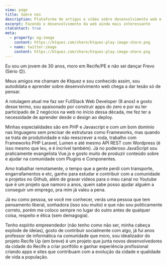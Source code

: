 ```yaml
---
view: page
title: Sobre nós
description: Plataforma de artigos e vídeo sobre desenvolvimento web e estilo de vida, focado em Javascript, HTML e acessibilidade, Vue.js, empreendedorismo e produtividade.
excerpt: Fazendo o desenvolvimento da web ainda mais interessante
ctaContact: true
meta:
  - property: og:image
    content: https://ktquez.com/share/ktquez-play-image-share.png
  - name: twitter:image
    content: https://ktquez.com/share/ktquez-play-image-share.png
---
```


Eu sou um jovem de 30 anos, moro em Recife/PE e não sei dançar Frevo (Sério 😊).

Meus amigos me chamam de Ktquez e sou conhecido assim, sou autodidata e aprender sobre desenvolvimento web chega a dar tesão só de pensar. 

A rotulagem atual me faz ser FullStack Web Developer (8 anos) e gosto desse termo, sou apaixonado por construir apps do zero e por eu ter participado de 2 negócios na web no início dessa década, me fez ter a necessidade de aprender desde o design ao deploy.

Minhas especialidades são em PHP e Javascript e com um bom domínio nas linguagens sem precisar de estruturas como Frameworks, mas quando se trata de produtividade e não reescrever a roda, trabalho com Frameworks PHP Laravel, Lumen e até mesmo API REST com Wordpress (é isso mesmo que leu, e é incrível também). Já no poderoso JavaScript sou praticamente evangelista Vue.js e gosto muito de produzir conteúdo sobre e ajudar na comunidade com Plugins e Componentes.

Amo trabalhar remotamente, o tempo que a gente perdi com transporte, engarrafamentos e etc, ganho para estudar e contribuir com a comunidade e projetos no Github, além de gravar vídeos para o meu canal no Youtube que é um projeto que namoro a anos, quem sabe posso ajudar alguém a conseguir um emprego, pra mim já valeu a pena.

Já eu como pessoa, se você me conhecer, verás uma pessoa que tem pensamento liberal, sonhadora (isso sou muito) e que não sou politicamente correto, porém me coloco sempre no lugar do outro antes de qualquer coisa, respeito e ética (sem demagogia).

Tenho espírito empreendedor (não tenho como não ser, minha cabeça explode de ideias), gosto de contribuir socialmente com algo, já fui anos professor de informática na comunidade que moro, sou idealizador do projeto Recife Up (em breve) é um projeto que junta novos desenvolvedores da cidade do Recife a criar portfólio e ganhar experiência profissional criando apps e sites que contribuam com a evolução da cidade e qualidade de vida a população.
